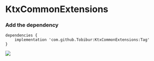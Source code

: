 # KtxCommonExtensions

### Add the dependency

```Gradle
dependencies {
	implementation 'com.github.Tobibur:KtxCommonExtensions:Tag'
}
```
[![](https://jitpack.io/v/Tobibur/KtxCommonExtensions.svg)](https://jitpack.io/#Tobibur/KtxCommonExtensions)
